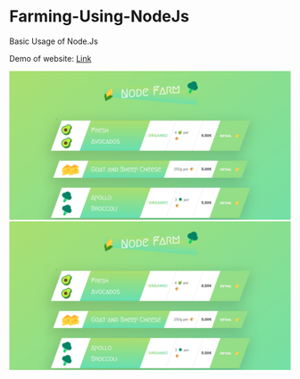 # Farming-Using-NodeJs
Basic Usage of Node.Js

Demo of website:
<a href='https://program333.github.io/Farming-Using-NodeJs/' >Link</a>

<img src='https://github.com/program333/Farming-Using-NodeJs/blob/master/P1.jpg?raw=true' alt='Output image'/>
<img src='https://github.com/program333/Farming-Using-NodeJs/blob/master/P1.jpg?raw=true' alt='Output image'/>


